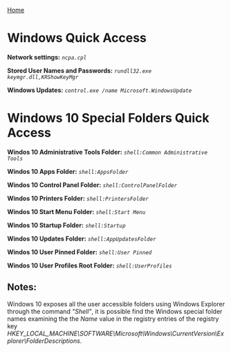 [Home](/)
# Windows Quick Access

**Network settings:** *`ncpa.cpl`*

**Stored User Names and Passwords:** *`rundll32.exe keymgr.dll,KRShowKeyMgr`*

**Windows Updates:** *`control.exe /name Microsoft.WindowsUpdate`*

# Windows 10 Special Folders Quick Access

**Windos 10 Administrative Tools Folder:** *`shell:Common Administrative Tools`*

**Windos 10 Apps Folder:** *`shell:AppsFolder`*

**Windos 10 Control Panel Folder:** *`shell:ControlPanelFolder`*

**Windos 10 Printers Folder:** *`shell:PrintersFolder`*

**Windos 10 Start Menu Folder:** *`shell:Start Menu`*

**Windos 10 Startup Folder:** *`shell:Startup`*

**Windos 10 Updates Folder:** *`shell:AppUpdatesFolder`*

**Windos 10 User Pinned Folder:** *`shell:User Pinned`*

**Windos 10 User Profiles Root Folder:** *`shell:UserProfiles`*

## Notes:
Windows 10 exposes all the user accessible folders using Windows Explorer through the command *"Shell"*, it is possible find the Windows special folder names examining the the *Name* value in the registry entries of the registry key *HKEY_LOCAL_MACHINE\SOFTWARE\Microsoft\Windows\CurrentVersion\Explorer\FolderDescriptions*.

